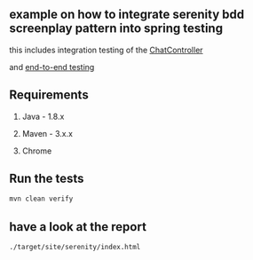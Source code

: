 ## example on how to integrate serenity bdd screenplay pattern into spring testing

this includes integration testing of the [ChatController](src/test/java/com/example/websocketdemo/controller/ChatControllerTest.java)

and [end-to-end testing](src/test/java/com/example/e2e/testcases/chat) 

## Requirements

1. Java - 1.8.x

2. Maven - 3.x.x

3. Chrome


## Run the tests

```bash
mvn clean verify
```


## have a look at the report
`./target/site/serenity/index.html`
